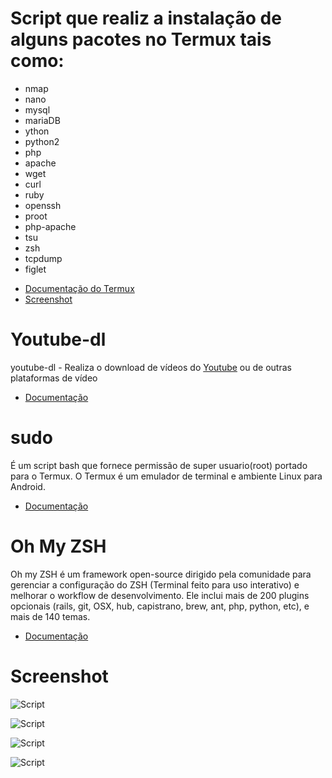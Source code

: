 
# Script que realiz a instalação de alguns pacotes no Termux tais como:
* nmap
* nano
* mysql
* mariaDB
* ython
* python2
* php
* apache
* wget
* curl
* ruby
* openssh
* proot
* php-apache
* tsu
* zsh
* tcpdump
* figlet
- [Documentação do Termux](https://wiki.termux.com/wiki/FAQ)
- [Screenshot](#Screenshot)

# Youtube-dl

youtube-dl - Realiza o download de vídeos do [Youtube](https://youtube.com) ou de outras plataformas de vídeo
- [Documentação](https://github.com/rg3/youtube-dl.git)

# sudo
É um script bash que fornece permissão de super usuario(root) portado para o Termux.
O Termux é um emulador de terminal e ambiente Linux para Android.
- [Documentação](https://gitlab.com/st42/termux-sudo)

# Oh My ZSH

Oh my ZSH é um framework open-source dirigido pela comunidade para gerenciar a configuração do ZSH (Terminal feito para uso interativo) e melhorar o workflow de desenvolvimento. Ele inclui mais de 200 plugins opcionais (rails, git, OSX, hub, capistrano, brew, ant, php, python, etc), e mais de 140 temas.
- [Documentação](https://github.com/robbyrussell/oh-my-zsh)

# Screenshot

<p align="centre">
<img src="http://i.imgur.com/4Mufb0U.png" alt="Script">
</p>

<p align="centre">
<img src="http://i.imgur.com/1V1tisg.png" alt="Script">
</p>

<p align="centre">
<img src="http://i.imgur.com/oZdyQXT.png" alt="Script">
</p>

<p align="centre">
<img src="http://i.imgur.com/78Mf4aw.png" alt="Script">
</p>

